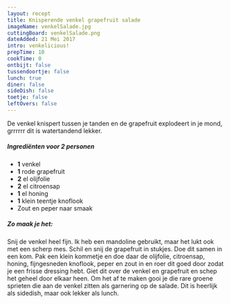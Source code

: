 ```yaml
---
layout: recept
title: Knisperende venkel grapefruit salade
imageName: venkelSalade.jpg
cuttingBoard: venkelSalade.png
dateAdded: 21 Mei 2017
intro: venkelicious!
prepTime: 10
cookTime: 0
ontbijt: false
tussendoortje: false
lunch: true
diner: false
sideDish: false
toetje: false
leftOvers: false
---
```


De venkel knispert tussen je tanden en de grapefruit explodeert in je mond, grrrrrr dit is watertandend lekker.

##### Ingrediënten voor <span class="personen">2</span> personen
* <b>1</b> venkel
* <b>1</b> rode grapefruit
* <b>2</b> el olijfolie
* <b>2</b> el citroensap
* <b>1</b> el honing
* <b>1</b> klein teentje knoflook
* Zout en peper naar smaak

##### Zo maak je het:
Snij de venkel heel fijn. Ik heb een mandoline gebruikt, maar het lukt ook met een scherp mes. Schil en snij de grapefruit in stukjes. Doe dit samen in een kom. Pak een klein kommetje en doe daar de olijfolie, citroensap, honing, fijngesneden knoflook, peper en zout in en roer dit goed door zodat je een frisse dressing hebt. Giet dit over de venkel en grapefruit en schep het geheel  door elkaar heen. Om het af te maken gooi je die rare groene sprieten die aan de venkel zitten als garnering op de salade. Dit is heerlijk als sidedish, maar ook lekker als lunch.  
